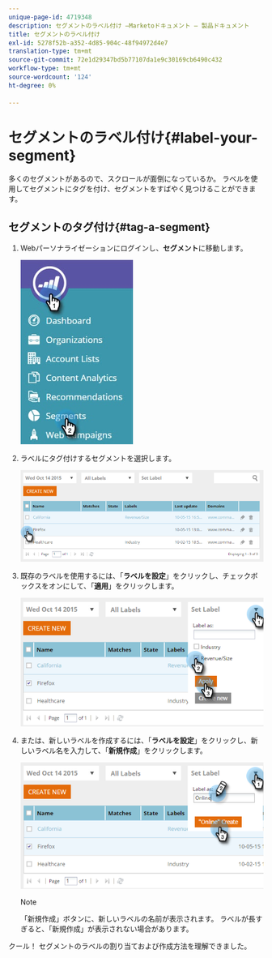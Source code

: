 ```yaml
---
unique-page-id: 4719348
description: セグメントのラベル付け —Marketoドキュメント — 製品ドキュメント
title: セグメントのラベル付け
exl-id: 5278f52b-a352-4d85-904c-48f94972d4e7
translation-type: tm+mt
source-git-commit: 72e1d29347bd5b77107da1e9c30169cb6490c432
workflow-type: tm+mt
source-wordcount: '124'
ht-degree: 0%

---
```


# セグメントのラベル付け{#label-your-segment}

多くのセグメントがあるので、スクロールが面倒になっているか。 ラベルを使用してセグメントにタグを付け、セグメントをすばやく見つけることができます。

## セグメントのタグ付け{#tag-a-segment}

1. Webパーソナライゼーションにログインし、**セグメント**&#x200B;に移動します。

   ![](assets/new-dropdown-segments-hand.jpg)

1. ラベルにタグ付けするセグメントを選択します。

   ![](assets/image2015-10-14-15-3a26-3a28.png)

1. 既存のラベルを使用するには、「**ラベルを設定**」をクリックし、チェックボックスをオンにして、「**適用**」をクリックします。

   ![](assets/image2015-10-14-15-3a34-3a42.png)

1. または、新しいラベルを作成するには、「**ラベルを設定**」をクリックし、新しいラベル名を入力して、「**新規作成**」をクリックします。

   ![](assets/image2015-10-14-15-3a38-3a30.png)

   >[!NOTE]
   >
   >「新規作成」ボタンに、新しいラベルの名前が表示されます。 ラベルが長すぎると、「新規作成」が表示されない場合があります。

クール！ セグメントのラベルの割り当ておよび作成方法を理解できました。
